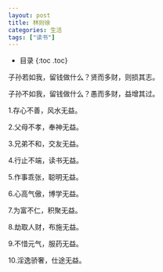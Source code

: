 ```yaml
---
layout: post
title: 林则徐
categories: 生活
tags: ["读书"]
---
```


* 目录
{:toc .toc}

子孙若如我，留钱做什么？贤而多财，则损其志。

子孙不如我，留钱做什么？愚而多财，益增其过。



1.存心不善，风水无益。

2.父母不孝，奉神无益。

3.兄弟不和，交友无益。

4.行止不端，读书无益。

5.作事乖张，聪明无益。

6.心高气傲，博学无益。

7.为富不仁，积聚无益。

8.劫取人财，布施无益。

9.不惜元气，服药无益。

10.淫逸骄奢，仕途无益。